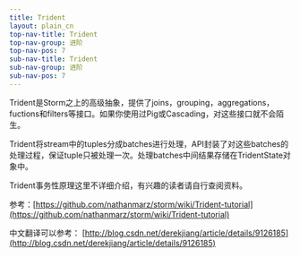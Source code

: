 ```yaml
---
title: Trident
layout: plain_cn
top-nav-title: Trident
top-nav-group: 进阶
top-nav-pos: 7
sub-nav-title: Trident
sub-nav-group: 进阶
sub-nav-pos: 7
---
```

Trident是Storm之上的高级抽象，提供了joins，grouping，aggregations，fuctions和filters等接口。如果你使用过Pig或Cascading，对这些接口就不会陌生。

Trident将stream中的tuples分成batches进行处理，API封装了对这些batches的处理过程，保证tuple只被处理一次。处理batches中间结果存储在TridentState对象中。

Trident事务性原理这里不详细介绍，有兴趣的读者请自行查阅资料。

参考：[https://github.com/nathanmarz/storm/wiki/Trident-tutorial](https://github.com/nathanmarz/storm/wiki/Trident-tutorial)

中文翻译可以参考： [http://blog.csdn.net/derekjiang/article/details/9126185](http://blog.csdn.net/derekjiang/article/details/9126185)
